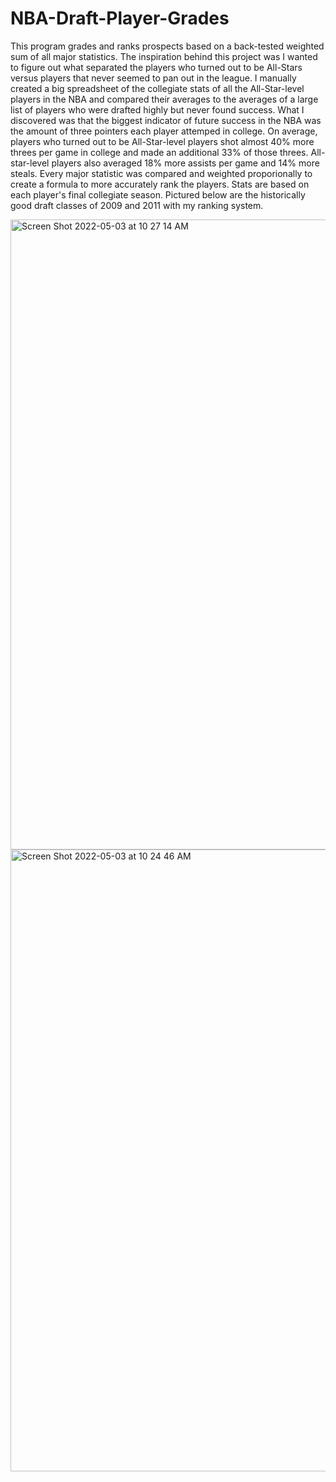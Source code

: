 # NBA-Draft-Player-Grades
This program grades and ranks prospects based on a back-tested weighted sum of all major statistics. The inspiration behind this project was I wanted to figure out what separated the players who turned out to be All-Stars versus players that never seemed to pan out in the league. I manually created a big spreadsheet of the collegiate stats of all the All-Star-level players in the NBA and compared their averages to the averages of a large list of players who were drafted highly but never found success. What I discovered was that the biggest indicator of future success in the NBA was the amount of three pointers each player attemped in college. On average, players who turned out to be All-Star-level players shot almost 40% more threes per game in college and made an additional 33% of those threes. All-star-level players also averaged 18% more assists per game and 14% more steals. Every major statistic was compared and weighted proporionally to create a formula to more accurately rank the players. Stats are based on each player's final collegiate season. Pictured below are the historically good draft classes of 2009 and 2011 with my ranking system.

<img width="1008" alt="Screen Shot 2022-05-03 at 10 27 14 AM" src="https://user-images.githubusercontent.com/84414002/166484529-9df8abb7-3719-4e9b-8274-76519363dca4.png">


<img width="995" alt="Screen Shot 2022-05-03 at 10 24 46 AM" src="https://user-images.githubusercontent.com/84414002/166484058-5a7b69a1-70da-49b6-a594-8fb475bad6ff.png">
